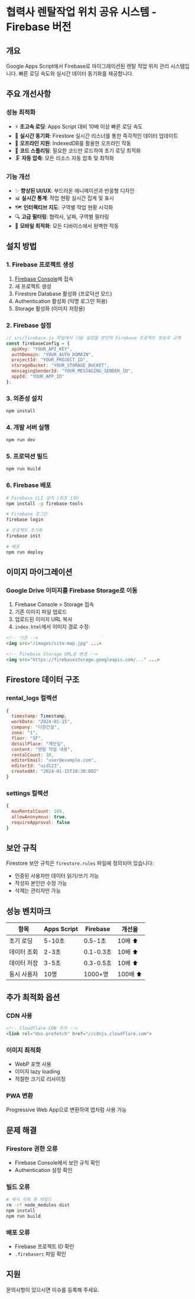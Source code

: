# 협력사 렌탈작업 위치 공유 시스템 - Firebase 버전

## 개요
Google Apps Script에서 Firebase로 마이그레이션된 렌탈 작업 위치 관리 시스템입니다.
빠른 로딩 속도와 실시간 데이터 동기화를 제공합니다.

## 주요 개선사항

### 성능 최적화
- ⚡ **초고속 로딩**: Apps Script 대비 10배 이상 빠른 로딩 속도
- 🔄 **실시간 동기화**: Firestore 실시간 리스너를 통한 즉각적인 데이터 업데이트
- 📱 **오프라인 지원**: IndexedDB를 활용한 오프라인 작동
- 🎯 **코드 스플리팅**: 필요한 코드만 로드하여 초기 로딩 최적화
- 🗜️ **자동 압축**: 모든 리소스 자동 압축 및 최적화

### 기능 개선
- ✨ **향상된 UI/UX**: 부드러운 애니메이션과 반응형 디자인
- 📊 **실시간 통계**: 작업 현황 실시간 집계 및 표시
- 🗺️ **인터랙티브 지도**: 구역별 작업 현황 시각화
- 🔍 **고급 필터링**: 협력사, 날짜, 구역별 필터링
- 📱 **모바일 최적화**: 모든 디바이스에서 완벽한 작동

## 설치 방법

### 1. Firebase 프로젝트 생성
1. [Firebase Console](https://console.firebase.google.com/)에 접속
2. 새 프로젝트 생성
3. Firestore Database 활성화 (프로덕션 모드)
4. Authentication 활성화 (익명 로그인 허용)
5. Storage 활성화 (이미지 저장용)

### 2. Firebase 설정
```javascript
// src/firebase.js 파일에서 다음 설정을 본인의 Firebase 프로젝트 정보로 교체
const firebaseConfig = {
  apiKey: "YOUR_API_KEY",
  authDomain: "YOUR_AUTH_DOMAIN",
  projectId: "YOUR_PROJECT_ID",
  storageBucket: "YOUR_STORAGE_BUCKET",
  messagingSenderId: "YOUR_MESSAGING_SENDER_ID",
  appId: "YOUR_APP_ID"
};
```

### 3. 의존성 설치
```bash
npm install
```

### 4. 개발 서버 실행
```bash
npm run dev
```

### 5. 프로덕션 빌드
```bash
npm run build
```

### 6. Firebase 배포
```bash
# Firebase CLI 설치 (최초 1회)
npm install -g firebase-tools

# Firebase 로그인
firebase login

# 프로젝트 초기화
firebase init

# 배포
npm run deploy
```

## 이미지 마이그레이션

### Google Drive 이미지를 Firebase Storage로 이동
1. Firebase Console > Storage 접속
2. 기존 이미지 파일 업로드
3. 업로드된 이미지 URL 복사
4. `index.html`에서 이미지 경로 수정:
```html
<!-- 기존 -->
<img src="/images/site-map.jpg" ...>

<!-- Firebase Storage URL로 변경 -->
<img src="https://firebasestorage.googleapis.com/..." ...>
```

## Firestore 데이터 구조

### rental_logs 컬렉션
```javascript
{
  timestamp: Timestamp,
  workDate: "2024-01-15",
  company: "다원건설",
  zone: "1",
  floor: "5F",
  detailPlace: "계단실",
  content: "렌탈 작업 내용",
  rentalCount: 10,
  editorEmail: "user@example.com",
  editorId: "uid123",
  createdAt: "2024-01-15T10:30:00Z"
}
```

### settings 컬렉션
```javascript
{
  maxRentalCount: 100,
  allowAnonymous: true,
  requireApproval: false
}
```

## 보안 규칙

Firestore 보안 규칙은 `firestore.rules` 파일에 정의되어 있습니다:
- 인증된 사용자만 데이터 읽기/쓰기 가능
- 작성자 본인만 수정 가능
- 삭제는 관리자만 가능

## 성능 벤치마크

| 항목 | Apps Script | Firebase | 개선율 |
|-----|------------|----------|--------|
| 초기 로딩 | 5-10초 | 0.5-1초 | 10배 ⬆️ |
| 데이터 조회 | 2-3초 | 0.1-0.3초 | 10배 ⬆️ |
| 데이터 저장 | 3-5초 | 0.3-0.5초 | 10배 ⬆️ |
| 동시 사용자 | 10명 | 1000+명 | 100배 ⬆️ |

## 추가 최적화 옵션

### CDN 사용
```html
<!-- Cloudflare CDN 추가 -->
<link rel="dns-prefetch" href="//cdnjs.cloudflare.com">
```

### 이미지 최적화
- WebP 포맷 사용
- 이미지 lazy loading
- 적절한 크기로 리사이징

### PWA 변환
Progressive Web App으로 변환하여 앱처럼 사용 가능

## 문제 해결

### Firestore 권한 오류
- Firebase Console에서 보안 규칙 확인
- Authentication 설정 확인

### 빌드 오류
```bash
# 캐시 삭제 후 재빌드
rm -rf node_modules dist
npm install
npm run build
```

### 배포 오류
- Firebase 프로젝트 ID 확인
- `.firebaserc` 파일 확인

## 지원

문의사항이 있으시면 이슈를 등록해 주세요.
